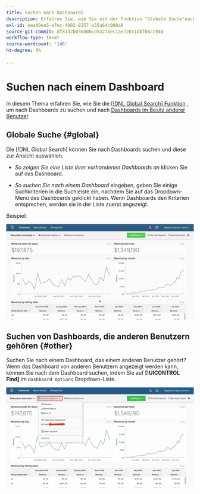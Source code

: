 ```yaml
---
title: Suchen nach Dashboards
description: Erfahren Sie, wie Sie mit der Funktion "Globale Suche"nach Dashboards suchen und nach Dashboards anderer Benutzer suchen können.
exl-id: eea09ee5-e7ec-4002-8257-a35a64c900a9
source-git-commit: df81d2b036d00cd53274ec1ae22031dbf06cc948
workflow-type: tm+mt
source-wordcount: '146'
ht-degree: 0%

---
```


# Suchen nach einem Dashboard

In diesem Thema erfahren Sie, wie Sie die [[!DNL Global Search] Funktion](#global) , um nach Dashboards zu suchen und nach [Dashboards im Besitz anderer Benutzer](#other).

## Globale Suche {#global}

Die [!DNL Global Search] können Sie nach Dashboards suchen und diese zur Ansicht auswählen.

* *So zeigen Sie eine Liste Ihrer vorhandenen Dashboards an* klicken Sie auf das Dashboard.

* *So suchen Sie nach einem Dashboard* eingeben, geben Sie einige Suchkriterien in die Suchleiste ein, nachdem Sie auf das Dropdown-Menü des Dashboards geklickt haben. Wenn Dashboards den Kriterien entsprechen, werden sie in der Liste zuerst angezeigt.

Beispiel:

![Dashboard - globale Suche](../../assets/dboard-global-search.gif)

## Suchen von Dashboards, die anderen Benutzern gehören {#other}

Suchen Sie nach einem Dashboard, das einem anderen Benutzer gehört? Wenn das Dashboard von anderen Benutzern angezeigt werden kann, können Sie nach dem Dashboard suchen, indem Sie auf **[!UICONTROL Find]** im `Dashboard Options` Dropdown-Liste.

![Dashboards finden](../../assets/find-dboards-other-owners.png)
